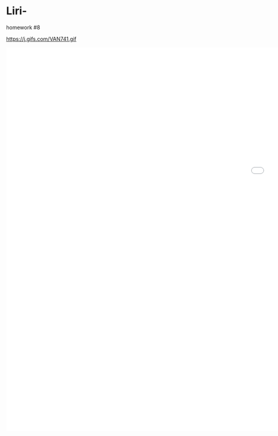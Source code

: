 # Liri-
homework #8

https://j.gifs.com/VAN741.gif


<iframe src='//gifs.com/embed/concert-this-VAN741' frameborder='0' scrolling='no' width='1920px' height='1034px' style='-webkit-backface-visibility: hidden;-webkit-transform: scale(1);' ></iframe>

